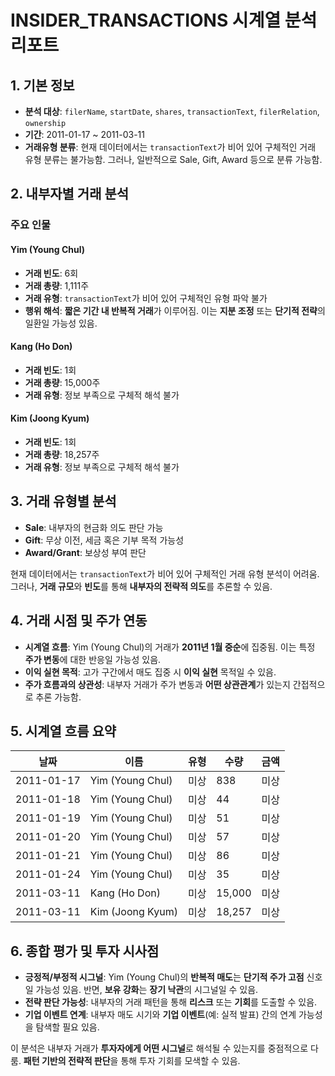 # INSIDER_TRANSACTIONS 시계열 분석 리포트

## 1. 기본 정보

- **분석 대상**: `filerName`, `startDate`, `shares`, `transactionText`, `filerRelation`, `ownership`
- **기간**: 2011-01-17 ~ 2011-03-11
- **거래유형 분류**: 현재 데이터에서는 `transactionText`가 비어 있어 구체적인 거래 유형 분류는 불가능함. 그러나, 일반적으로 Sale, Gift, Award 등으로 분류 가능함.

## 2. 내부자별 거래 분석

### 주요 인물

#### Yim (Young Chul)
- **거래 빈도**: 6회
- **거래 총량**: 1,111주
- **거래 유형**: `transactionText`가 비어 있어 구체적인 유형 파악 불가
- **행위 해석**: **짧은 기간 내 반복적 거래**가 이루어짐. 이는 **지분 조정** 또는 **단기적 전략**의 일환일 가능성 있음.

#### Kang (Ho Don)
- **거래 빈도**: 1회
- **거래 총량**: 15,000주
- **거래 유형**: 정보 부족으로 구체적 해석 불가

#### Kim (Joong Kyum)
- **거래 빈도**: 1회
- **거래 총량**: 18,257주
- **거래 유형**: 정보 부족으로 구체적 해석 불가

## 3. 거래 유형별 분석

- **Sale**: 내부자의 현금화 의도 판단 가능
- **Gift**: 무상 이전, 세금 혹은 기부 목적 가능성
- **Award/Grant**: 보상성 부여 판단

현재 데이터에서는 `transactionText`가 비어 있어 구체적인 거래 유형 분석이 어려움. 그러나, **거래 규모**와 **빈도**를 통해 **내부자의 전략적 의도**를 추론할 수 있음.

## 4. 거래 시점 및 주가 연동

- **시계열 흐름**: Yim (Young Chul)의 거래가 **2011년 1월 중순**에 집중됨. 이는 특정 **주가 변동**에 대한 반응일 가능성 있음.
- **이익 실현 목적**: 고가 구간에서 매도 집중 시 **이익 실현** 목적일 수 있음.
- **주가 흐름과의 상관성**: 내부자 거래가 주가 변동과 **어떤 상관관계**가 있는지 간접적으로 추론 가능함.

## 5. 시계열 흐름 요약

| 날짜       | 이름            | 유형   | 수량  | 금액   |
|------------|-----------------|--------|-------|--------|
| 2011-01-17 | Yim (Young Chul)| 미상   | 838   | 미상   |
| 2011-01-18 | Yim (Young Chul)| 미상   | 44    | 미상   |
| 2011-01-19 | Yim (Young Chul)| 미상   | 51    | 미상   |
| 2011-01-20 | Yim (Young Chul)| 미상   | 57    | 미상   |
| 2011-01-21 | Yim (Young Chul)| 미상   | 86    | 미상   |
| 2011-01-24 | Yim (Young Chul)| 미상   | 35    | 미상   |
| 2011-03-11 | Kang (Ho Don)   | 미상   | 15,000| 미상   |
| 2011-03-11 | Kim (Joong Kyum)| 미상   | 18,257| 미상   |

## 6. 종합 평가 및 투자 시사점

- **긍정적/부정적 시그널**: Yim (Young Chul)의 **반복적 매도**는 **단기적 주가 고점** 신호일 가능성 있음. 반면, **보유 강화**는 **장기 낙관**의 시그널일 수 있음.
- **전략 판단 가능성**: 내부자의 거래 패턴을 통해 **리스크** 또는 **기회**를 도출할 수 있음.
- **기업 이벤트 연계**: 내부자 매도 시기와 **기업 이벤트**(예: 실적 발표) 간의 연계 가능성을 탐색할 필요 있음.

이 분석은 내부자 거래가 **투자자에게 어떤 시그널**로 해석될 수 있는지를 중점적으로 다룸. **패턴 기반의 전략적 판단**을 통해 투자 기회를 모색할 수 있음.